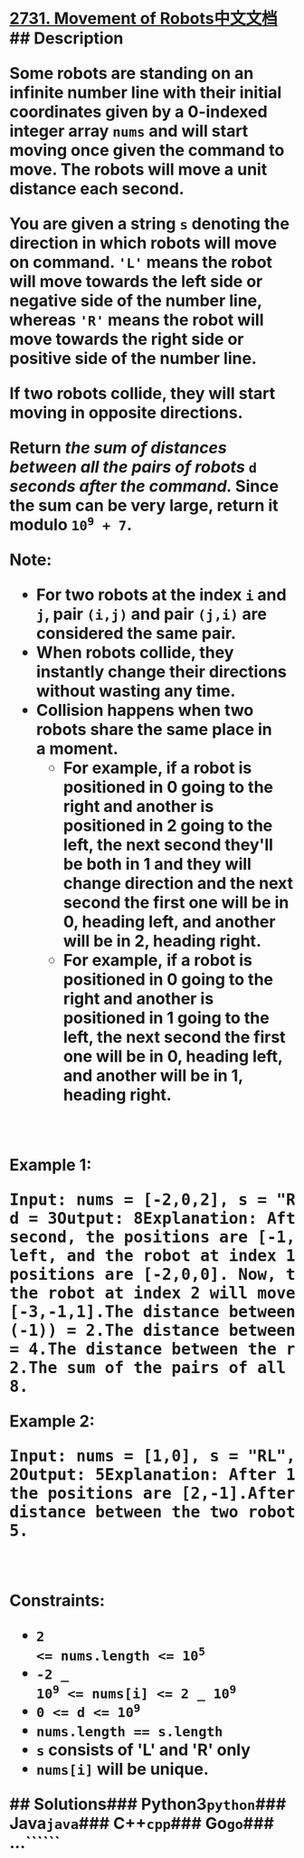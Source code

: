# [2731. Movement of Robots](https://leetcode.com/problems/movement-of-robots)[中文文档](/solution/2700-2799/2731.Movement%20of%20Robots/README.md)## Description<p>Some robots are standing on an infinite number line with their initial coordinates given by a <strong>0-indexed</strong> integer array <code>nums</code> and will start moving once given the command to move. The robots will move a unit distance each second.</p><p>You are given a string <code>s</code> denoting the direction in which robots will move on command. <code>&#39;L&#39;</code> means the robot will move towards the left side or negative side of the number line, whereas <code>&#39;R&#39;</code> means the robot will move towards the right side or positive side of the number line.</p><p>If two robots collide, they will start moving in opposite directions.</p><p>Return <em>the sum of distances between all the&nbsp;pairs of robots </em><code>d</code> <em>seconds after&nbsp;the command. </em>Since the sum can be very large, return it modulo <code>10<sup>9</sup> + 7</code>.</p><p><b>Note: </b></p><ul> <li>For two robots at the index <code>i</code> and <code>j</code>, pair <code>(i,j)</code> and pair <code>(j,i)</code> are considered the same pair.</li> <li>When robots collide, they <strong>instantly change</strong> their directions without wasting any time.</li> <li>Collision happens&nbsp;when two robots share the same place in a&nbsp;moment. <ul> <li>For example, if a robot is positioned in 0 going to the right and another is positioned in 2 going to the left, the next second they&#39;ll be both in 1 and they will change direction and the next second the first one will be in 0, heading left, and another will be in 2, heading right.</li> <li>For example,&nbsp;if a robot is positioned in 0 going to the right and another is positioned in 1&nbsp;going to the left, the next second the first one will be in 0, heading left, and another will be in 1, heading right.</li> </ul> </li></ul><p>&nbsp;</p><p><strong class="example">Example 1:</strong></p><pre><strong>Input:</strong> nums = [-2,0,2], s = &quot;RLL&quot;, d = 3<strong>Output:</strong> 8<strong>Explanation:</strong> After 1 second, the positions are [-1,-1,1]. Now, the robot at index 0 will move left, and the robot at index 1 will move right.After 2 seconds, the positions are [-2,0,0]. Now, the robot at index 1 will move left, and the robot at index 2 will move right.After 3 seconds, the positions are [-3,-1,1].The distance between the robot at index 0 and 1 is abs(-3 - (-1)) = 2.The distance between the robot at index 0 and 2 is abs(-3 - 1) = 4.The distance between the robot at index 0 and 1 is abs(-1 - 1) = 2.The sum of the pairs of all distances = 2 + 4 + 2 = 8.</pre><p><strong class="example">Example 2:</strong></p><pre><strong>Input:</strong> nums = [1,0], s = &quot;RL&quot;, d = 2<strong>Output:</strong> 5<strong>Explanation:</strong> After 1 second, the positions are [2,-1].After 2 seconds, the positions are [3,-2].The distance between the two robots is abs(-2 - 3) = 5.</pre><p>&nbsp;</p><p><strong>Constraints:</strong></p><ul> <li><code>2 &lt;= nums.length &lt;= 10<sup>5</sup></code></li> <li><code>-2 _ 10<sup>9</sup>&nbsp;&lt;= nums[i] &lt;= 2 _ 10<sup>9</sup></code></li> <li><code>0 &lt;= d &lt;= 10<sup>9</sup></code></li> <li><code>nums.length == s.length&nbsp;</code></li> <li><code>s</code> consists of &#39;L&#39; and &#39;R&#39; only</li> <li><code>nums[i]</code>&nbsp;will be unique.</li></ul>## Solutions<!-- tabs:start -->### **Python3**`python`### **Java**`java`### **C++**`cpp`### **Go**`go`### **...**``````<!-- tabs:end -->
